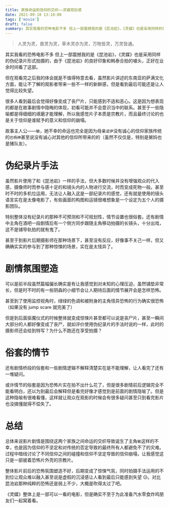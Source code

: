 ```yaml
---
title: 家族命运和信仰的交织——灵媒观后感
date: 2021-09-18 13:10:00
tags: ['movie']
draft: false
summary: 其实我看的恐怖电影不多 但上一部震撼我的是《昆池岩》，《灵媒》也是采用同样的伪纪录片形式拍摄的，由于《昆池岩》的良好印象和韩泰合拍的噱头，正好在业余时间看了这部。
---
```


> 人灵为灵，兽灵为灵，草木灵亦为灵，万物皆灵，万灵皆通。

其实我看的恐怖电影不多 但上一部震撼我的是《昆池岩》，《灵媒》也是采用同样的伪纪录片形式拍摄的，由于《昆池岩》的良好印象和韩泰合拍的噱头，正好在业余时间看了这部。

但在观看完之后我的体会就是不值得特意去看，虽然影片讲述的东南亚的萨满文化方面，能让不了解的观影者带来一些不一样的新鲜感，但是看到最后可能还是让人觉得比较失望。

很多人看到最后会觉得好像变成了丧尸片，只能感到不适和恶心。这是因为想表现的都是在故事剧情中隐晦的体现，初看可能并不会意识当中的联系。甚至于一些隐喻都是得细细的琢磨才能理解，所以我感觉片子本质是宗教片，而且最终讨论的也是关于信仰是谁赋予的意义和信仰的崩塌。

故事主人公——`敏`，她不幸的命运也完全是因为母亲`诺伊`没有诚心的信仰家族传统的`巴杨神`甚至说没有诚心对其他的信仰所带来的的（虽然不仅仅是，特别是舅妈也是猪队友）。

# 伪纪录片手法

虽然影片使用了和《昆池岩》一样的手法，但大多数时候并没有增强观众的代入感，摄像师时而参与感十足的和镜头内的人物进行交流，时而变成死物一般。甚至时不时的多机位运用，无法让人融入这是一部纪录片的感觉，还有就是使用的镜头语言实在是太像电影了，有些画面的构图和运镜很难想象是一个设定为五个人的摄影团队。

特别整体没有纪录片的那种不可预测和不可规划性，情节设置也很俗套。还有剧情中主角在酒吧一段剧情后有一个侧方同步跟随主角移动拍摄的长镜头，十分出戏，这不是铺导轨拍的就有鬼了。

甚至于到影片后期摄影师在那种场景下，甚至没有反应，好像事不关己一样，但又确确实实的参与到了那种惊悚的场景，实在是太怪异了。

# 剧情氛围塑造

可以是前半段虽然篇幅偏长确实是有让我感觉到对未知的心理压迫，虽然铺垫非常长，但是时不时的有一些阴森的小细节会让人期待后面的情节展开会是怎样恐怖。

甚至到了使用监控视角时，绿绿的色调和被附身的主角怪异恐怖的行为确实很恐怖（如果没有 jump scare 就完美了）

但是到后面驱魔仪式的时候整体就变成惊悚片甚至都可以说是丧尸片，甚至一瞬间大部分的人都好像变成了丧尸，就如评价使用伪纪录片的手法时说的一样，此时的摄影师还会给到特写？为什么不跑还在享受拍摄？

# 俗套的情节

还有剧情桥段的俗套和一些剧情逻辑不解释清楚实在是不能理解，让人看完了还有一堆疑问。

或许情节的俗套是因为恐怖片实在拍不出什么花了，但是很多剧情前后逻辑完全不能看明白，还以为到最后会解释但是看完好像才感觉到是前面的剧情隐喻了。但是这种隐喻有很难看懂，这样就让观众在观影的时候会有很多疑问甚至只到看完影片也没搞懂就得不偿失了。

# 总结

总体来说影片剧情是围绕这两个家族之间命运的交织导致诞生了主角`敏`这样的不幸，也是因为信仰的不坚定和对传统的否定导致的最终所有人都避免不了的灾难。过程中暗线讨论了不同信仰之间的碰撞和信仰不坚定导致的信仰崩塌，让我感觉这只是一部披着恐怖片外壳的宗教片。

整体影片前后的恐怖氛围塑造不好，后期变成了惊悚气氛，同时拍摄手法运用的不到位让观众难以融入甚至说是虚假的沉浸感让人看到最后只能感到失望 😥。对比昆池岩那种纯粹的恐怖还是弱上不少，大概是吹得太过了吧。

《灵媒》整体上是一部可以一看的电影，但是确实不至于为此准备汽水零食炸鸡朋友们一起窝着看。
